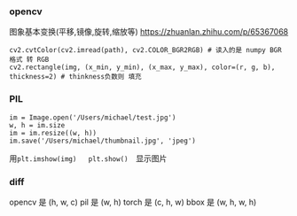
### opencv
图象基本变换(平移,镜像,旋转,缩放等) https://zhuanlan.zhihu.com/p/65367068

```
cv2.cvtColor(cv2.imread(path), cv2.COLOR_BGR2RGB) # 读入的是 numpy BGR 格式 转 RGB
cv2.rectangle(img, (x_min, y_min), (x_max, y_max), color=(r, g, b), thickness=2) # thinkness负数则 填充
```

### PIL

```
im = Image.open('/Users/michael/test.jpg')
w, h = im.size
im = im.resize((w, h))
im.save('/Users/michael/thumbnail.jpg', 'jpeg')
```

用`plt.imshow(img)   plt.show()`　显示图片


### diff
opencv 是 (h, w, c)
pil 是 (w, h)
torch 是 (c, h, w)
bbox 是 (w, h, w, h)